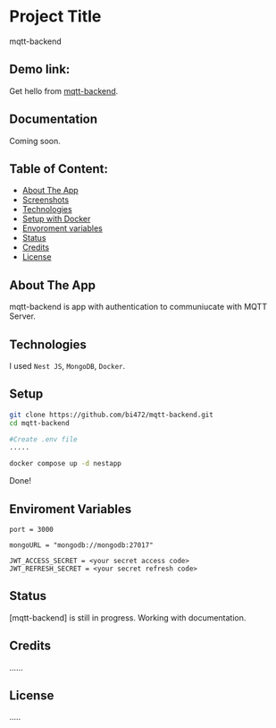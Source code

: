# Project Title
mqtt-backend

## Demo link:
Get hello from [mqtt-backend](http://77.91.78.138:3000/).

## Documentation
Coming soon.

## Table of Content:

- [About The App](#about-the-app)
- [Screenshots](#screenshots)
- [Technologies](#technologies)
- [Setup with Docker](#setup)
- [Envoroment variables](#setup)
- [Status](#status)
- [Credits](#credits)
- [License](#license)

## About The App
mqtt-backend is app with authentication to communiucate with MQTT Server.

## Technologies
I used `Nest JS`, `MongoDB`, `Docker`.

## Setup
```bash
git clone https://github.com/bi472/mqtt-backend.git
cd mqtt-backend

#Create .env file
.....

docker compose up -d nestapp
```
Done!

## Enviroment Variables
```env
port = 3000

mongoURL = "mongodb://mongodb:27017"

JWT_ACCESS_SECRET = <your secret access code>
JWT_REFRESH_SECRET = <your secret refresh code>
```

## Status
[mqtt-backend] is still in progress. Working with documentation.

## Credits

......

## License

.....